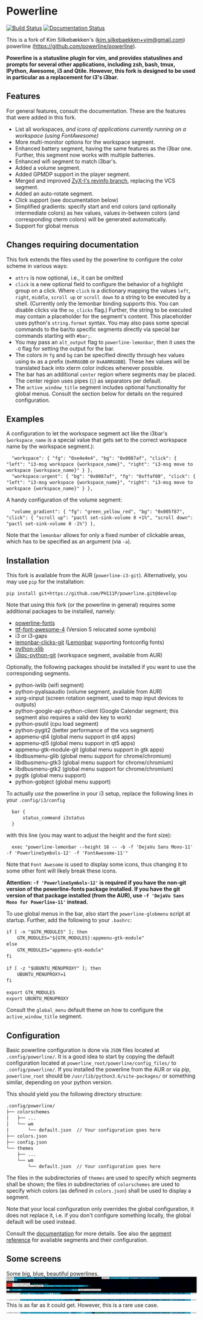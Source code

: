 Powerline
=========

[![Build Status](https://travis-ci.org/PH111P/powerline.svg?branch=develop)](https://travis-ci.org/PH111P/powerline)
[![Documentation Status](https://readthedocs.org/projects/powerline-i3/badge/?version=latest)](http://powerline-i3.readthedocs.io/en/latest/?badge=latest)


This is a fork of Kim Silkebækken's (kim.silkebaekken+vim@gmail.com) powerline
(https://github.com/powerline/powerline).

**Powerline is a statusline plugin for vim, and provides statuslines and
prompts for several other applications, including zsh, bash, tmux, IPython,
Awesome, i3 and Qtile. However, this fork is designed to be used in particular
as a replacement for i3's i3bar.**

Features
--------

For general features, consult the documentation. These are
the features that were added in this fork.

* List all workspaces, _and icons of applications currently running on a workspace (using FontAwesome)_
* More multi-monitor options for the workspace segment.
* Enhanced battery segment, having the same features as the i3bar one. Further, this segment
  now works with multiple batteries.
* Enhanced wifi segment to match i3bar's.
* Added a volume segment.
* Added GPMDP support in the player segment.
* Merged and improved [ZyX-I's revinfo branch](https://github.com/ZyX-I/powerline/tree/revinfo), replacing the VCS segment.
* Added an auto-rotate segment.
* Click support (see documentation below)
* Simplified gradients: specify start and end colors (and optionally intermediate colors) as hex values, values in-between colors (and corresponding cterm colors) will be generated automatically.
* Support for global menus

Changes requiring documentation
-------------------------------

This fork extends the files used by the powerline to configure the color scheme in various ways:
* `attrs` is now optional, i.e., it can be omitted
* `click` is a new optional field to configure the behavior of a highlight group on a click.
 Where `click` is a dictionary mapping the values `left`, `right`, `middle`, `scroll up` or `scroll down`
 to a string to be executed by a shell. (Currently only the lemonbar binding supports this. You can disable clicks via the `no_clicks` flag.)
 Further, the string to be executed may contain a placeholder for the segment's content. This placeholder uses python's
 `string.format` syntax. You may also pass some special commands to the bar/to specific segments directly via special bar commands starting with `#bar;`.
* You may pass an `alt_output` flag to `powerline-lemonbar`, then it uses the `-O` flag for setting the output for the bar.
* The colors in `fg` and `bg` can be specified directly through hex values using `0x` as a prefix (`0xRRGGBB` or `0xAARRGGBB`). These hex values will be translated back into xterm color indices whenever possible.
* The bar has an additional `center` region where segments may be placed. The center region uses pipes (`|`) as separators per default.
* The `active_window_title` segment includes optional functionality for global menus. Consult the section below for details on the required configuration.

Examples
--------

A configuration to let the workspace segment act like the i3bar's (`workspace_name` is a special value that gets set to the correct workspace name by the workspace segment.):

      "workspace": { "fg": "0xe4e4e4", "bg": "0x0087af", "click": { "left": "i3-msg workspace {workspace_name}", "right": "i3-msg move to workspace {workspace_name}" } },
      "workspace:urgent": { "bg": "0x0087af", "fg": "0xffaf00", "click": { "left": "i3-msg workspace {workspace_name}", "right": "i3-msg move to workspace {workspace_name}" } },

A handy configuration of the volume segment:

      "volume_gradient": { "fg": "green_yellow_red", "bg": "0x005f87", "click": { "scroll up": "pactl set-sink-volume 0 +1%", "scroll down": "pactl set-sink-volume 0 -1%"} },

Note that the `lemonbar` allows for only a fixed number of clickable areas, which has to be specified as an argument (via `-a`).

Installation
------------

This fork is available from the AUR (`powerline-i3-git`).
Alternatively, you may use `pip` for the installation:

	pip install git+https://github.com/PH111P/powerline.git@develop

Note that using this fork (or the powerline in general) requires some additional packages to be installed,
namely:

* [powerline-fonts](https://www.archlinux.org/packages/community/x86_64/powerline-fonts/)
* [ttf-font-awesome-4](https://aur.archlinux.org/packages/ttf-font-awesome-4/) (Version 5 relocated some symbols)
* i3 or i3-gaps
* [lemonbar-clicks-git](https://aur.archlinux.org/packages/lemonbar-clicks-git/) ([Lemonbar](https://github.com/ph111p/bar) supporting fontconfig fonts)
* [python-xlib](https://github.com/python-xlib/python-xlib)
* [i3ipc-python-git](https://github.com/acrisci/i3ipc-python) (workspace segment, available from AUR)

Optionally, the following packages should be installed if you want to use the corresponding segments.

* python-iwlib (wifi segment)
* python-pyalsaaudio (volume segment, available from AUR)
* xorg-xinput (screen rotation segment, used to map input devices to outputs)
* python-google-api-python-client (Google Calendar segment; this segment also requires a valid dev key to work)
* python-psutil (cpu load segment)
* python-pygit2 (better performance of the vcs segment)
* appmenu-qt4 (global menu support in qt4 apps)
* appmenu-qt5 (global menu support in qt5 apps)
* appmenu-gtk-module-git (global menu support in gtk apps)
* libdbusmenu-glib (global menu support for chrome/chromium)
* libdbusmenu-gtk3 (global menu support for chrome/chromium)
* libdbusmenu-gtk2 (global menu support for chrome/chromium)
* pygtk (global menu support)
* python-gobject (global menu support)


To actually _use_ the powerline in your i3 setup, replace the following lines in your `.config/i3/config`

      bar {
          status_command i3status
      }

with this line (you may want to adjust the height and the font size):

      exec "powerline-lemonbar --height 16 -- -b -f 'DejaVu Sans Mono-11' -f 'PowerlineSymbols-12' -f 'FontAwesome-11'"

Note that ``Font Awesome`` is used to display some icons, thus changing it to some other font will likely break these icons.

**Attention: `-f 'PowerlineSymbols-12'` is required if you have the non-git version of the powerline-fonts package installed. If you have the git version of that package installed (from the AUR), use `-f 'DejaVu Sans Mono for Powerline-11'` instead.**

To use global menus in the bar, also start the `powerline-globmenu` script at startup.
Further, add the following to your `.bashrc`:

    if [ -n "$GTK_MODULES" ]; then
        GTK_MODULES="${GTK_MODULES}:appmenu-gtk-module"
    else
        GTK_MODULES="appmenu-gtk-module"
    fi

    if [ -z "$UBUNTU_MENUPROXY" ]; then
        UBUNTU_MENUPROXY=1
    fi

    export GTK_MODULES
    export UBUNTU_MENUPROXY

Consult the `global_menu` default theme on how to configure the `active_window_title` segment.

Configuration
-------------

Basic powerline configuration is done via `JSON` files located at `.config/powerline/`. It is a good idea to start by copying the default configuration located at `powerline_root/powerline/config_files/` to `.config/powerline/`.
If you installed the powerline from the AUR or via pip, `powerline_root` should be `/usr/lib/python3.6/site-packages/` or something similar, depending on your python version.

This should yield you the following directory structure:

```
.config/powerline/
├── colorschemes
│   ├── ...
│   └── wm
|       └── default.json  // Your configuration goes here
├── colors.json
├── config.json
└── themes
    ├── ...
    └── wm
        └── default.json  // Your configuration goes here

```

The files in the subdirectories of `themes` are used to specify which segments shall be shown; the files in subdirectories of `colorschemes` are used to specify which colors (as defined in `colors.json`) shall be used to display a segment.

Note that your local configuration only overrides the global configuration, it does not replace it, i.e. if you don't configure something locally, the global default will be used instead.

Consult the [documentation](https://powerline-i3.readthedocs.io/en/latest/configuration.html#quick-setup-guide) for more details. See also the [segment reference](https://powerline-i3.readthedocs.io/en/latest/configuration/segments.html) for available segments and their configuration.

Some screens
------------
Some big, blue, beautiful powerlines.
![Everything](https://github.com/PH111P/powerline/blob/develop/docs/source/_static/img/pl-i3demo1.png)
![Modes](https://github.com/PH111P/powerline/blob/develop/docs/source/_static/img/pl-i3demo2.png)
This is as far as it could get. However, this is a rare use case.
![Full](https://github.com/PH111P/powerline/blob/develop/docs/source/_static/img/pl-i3demo3.png)

